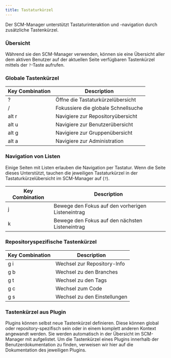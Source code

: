 ```yaml
---
title: Tastaturkürzel
---
```

Der SCM-Manager unterstützt Tastaturinteraktion und -navigation durch zusätzliche Tastenkürzel.

### Übersicht

Während sie den SCM-Manager verwenden, können sie eine Übersicht aller dem aktiven Benutzer auf der aktuellen Seite
verfügbaren Tastenkürzel mittels der `?`-Taste aufrufen.

### Globale Tastenkürzel

| Key Combination | Description                         |
|-----------------|-------------------------------------|
| ?               | Öffne die Tastaturkürzelübersicht   |
| /               | Fokussiere die globale Schnellsuche |
| alt r           | Navigiere zur Repositoryübersicht   |
| alt u           | Navigiere zur Benutzerübersicht     |
| alt g           | Navigiere zur Gruppenübersicht      |
| alt a           | Navigiere zur Administration        |

### Navigation von Listen

Einige Seiten mit Listen erlauben die Navigation per Tastatur.
Wenn die Seite dieses Unterstützt, tauchen die jeweiligen Tastaturkürzel in der Tastaturkürzelübersicht im SCM-Manager
auf (`?`).

| Key Combination | Description                                       |
|-----------------|---------------------------------------------------|
| j               | Bewege den Fokus auf den vorherigen Listeneintrag |
| k               | Bewege den Fokus auf den nächsten Listeneintrag   |

### Repositoryspezifische Tastenkürzel

| Key Combination | Description                  |
|-----------------|------------------------------|
| g i             | Wechsel zur Repository-Info  |
| g b             | Wechsel zu den Branches      |
| g t             | Wechsel zu den Tags          |
| g c             | Wechsel zum Code             |
| g s             | Wechsel zu den Einstellungen |

### Tastenkürzel aus Plugin

Plugins können selbst neue Tastenkürzel definieren.
Diese können global oder repository-spezifisch sein oder in einem komplett anderen Kontext angewandt werden.
Sie werden automatisch in der Übersicht im SCM-Manager mit aufgelistet.
Um die Tastenkürzel eines Plugins innerhalb der Benutzerdokumentation zu finden, verweisen wir hier auf die
Dokumentation des jeweiligen Plugins.
